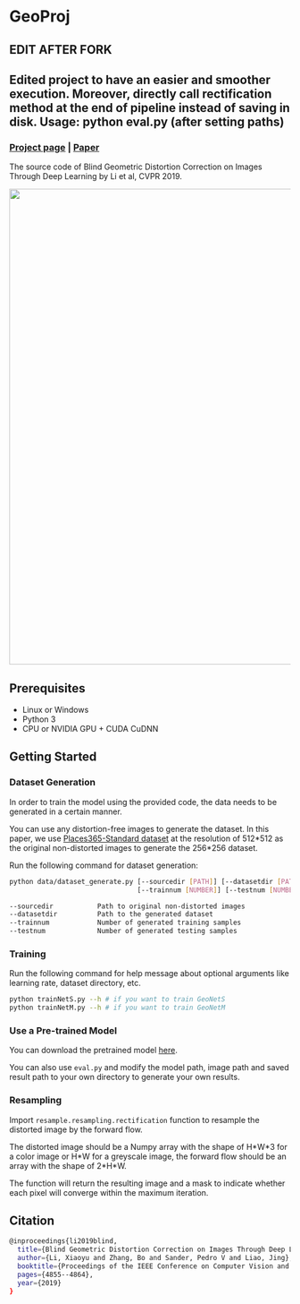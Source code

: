 # GeoProj

## EDIT AFTER FORK

Edited project to have an easier and smoother execution. Moreover, directly call rectification method at the end of pipeline instead of saving in disk.
Usage: python eval.py (after setting paths)
------------------

### [Project page](https://xiaoyu258.github.io/projects/geoproj) | [Paper](https://arxiv.org/abs/1909.03459)

The source code of Blind Geometric Distortion Correction on Images Through Deep Learning by Li et al, CVPR 2019. 

<img src='imgs/results.jpg' align="center" width=850> 

## Prerequisites
- Linux or Windows
- Python 3
- CPU or NVIDIA GPU + CUDA CuDNN

## Getting Started

### Dataset Generation
In order to train the model using the provided code, the data needs to be generated in a certain manner. 

You can use any distortion-free images to generate the dataset. In this paper, we use [Places365-Standard dataset](http://places2.csail.mit.edu/download.html) at the resolution of 512\*512 as the original non-distorted images to generate the 256\*256 dataset.

Run the following command for dataset generation:
```bash
python data/dataset_generate.py [--sourcedir [PATH]] [--datasetdir [PATH]] 
                                [--trainnum [NUMBER]] [--testnum [NUMBER]]

--sourcedir           Path to original non-distorted images
--datasetdir          Path to the generated dataset
--trainnum            Number of generated training samples
--testnum             Number of generated testing samples
```

### Training
Run the following command for help message about optional arguments like learning rate, dataset directory, etc.
```bash
python trainNetS.py --h # if you want to train GeoNetS
python trainNetM.py --h # if you want to train GeoNetM
```

### Use a Pre-trained Model
You can download the pretrained model [here](https://drive.google.com/open?id=1Tdi92IMA-rrX2ozdUMvfiN0jCZY7wIp_).

You can also use `eval.py` and modify the model path, image path and saved result path to your own directory to generate your own results.

### Resampling
Import `resample.resampling.rectification` function to resample the distorted image by the forward flow.

The distorted image should be a Numpy array with the shape of H\*W\*3 for a color image or H\*W for a greyscale image, the forward flow should be an array with the shape of 2\*H\*W.

The function will return the resulting image and a mask to indicate whether each pixel will converge within the maximum iteration.
## Citation
```bash
@inproceedings{li2019blind,
  title={Blind Geometric Distortion Correction on Images Through Deep Learning},
  author={Li, Xiaoyu and Zhang, Bo and Sander, Pedro V and Liao, Jing},
  booktitle={Proceedings of the IEEE Conference on Computer Vision and Pattern Recognition},
  pages={4855--4864},
  year={2019}
}
```

